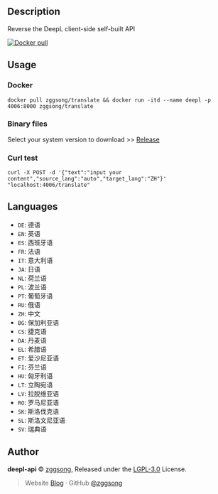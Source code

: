 ## Description

Reverse the DeepL client-side self-built API

<a href="https://hub.docker.com/r/zggsong/translate">
  <img alt="Docker pull" src="https://img.shields.io/docker/pulls/zggsong/translate">
</a>

## Usage

### Docker

```shell
docker pull zggsong/translate && docker run -itd --name deepl -p 4006:8000 zggsong/translate
```

### Binary files

Select your system version to download >> [Release](https://github.com/ZGGSONG/deepl-api/releases)

### Curl test

```shell
curl -X POST -d '{"text":"input your content","source_lang":"auto","target_lang":"ZH"}' "localhost:4006/translate"
```

## Languages

- `DE`: 德语
- `EN`: 英语
- `ES`: 西班牙语
- `FR`: 法语
- `IT`: 意大利语
- `JA`: 日语
- `NL`: 荷兰语
- `PL`: 波兰语
- `PT`: 葡萄牙语
- `RU`: 俄语
- `ZH`: 中文
- `BG`: 保加利亚语
- `CS`: 捷克语
- `DA`: 丹麦语
- `EL`: 希腊语
- `ET`: 爱沙尼亚语
- `FI`: 芬兰语
- `HU`: 匈牙利语
- `LT`: 立陶宛语
- `LV`: 拉脱维亚语
- `RO`: 罗马尼亚语
- `SK`: 斯洛伐克语
- `SL`: 斯洛文尼亚语
- `SV`: 瑞典语

## Author

**deepl-api** © [zggsong](https://github.com/zggsong), Released under the [LGPL-3.0](https://github.com/ZGGSONG/deepl-api/blob/main/LICENSE) License.<br>

> Website [Blog](https://www.zggsong.com) · GitHub [@zggsong](https://github.com/zggsong)
